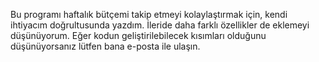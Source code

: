 Bu programı haftalık bütçemi takip etmeyi kolaylaştırmak için, kendi ihtiyacım doğrultusunda yazdım. İleride daha farklı özellikler de eklemeyi düşünüyorum. Eğer kodun geliştirilebilecek kısımları olduğunu düşünüyorsanız lütfen bana e-posta ile ulaşın.
